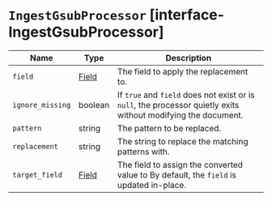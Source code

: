 # `IngestGsubProcessor` [interface-IngestGsubProcessor]

| Name | Type | Description |
| - | - | - |
| `field` | [Field](./Field.md) | The field to apply the replacement to. |
| `ignore_missing` | boolean | If `true` and `field` does not exist or is `null`, the processor quietly exits without modifying the document. |
| `pattern` | string | The pattern to be replaced. |
| `replacement` | string | The string to replace the matching patterns with. |
| `target_field` | [Field](./Field.md) | The field to assign the converted value to By default, the `field` is updated in-place. |
